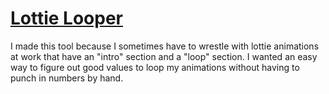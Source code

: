 # [Lottie Looper](https://chrisanselmo.com/tools/#/lottie-looper)

I made this tool because I sometimes have to wrestle with lottie animations at work that have an "intro" section and a "loop" section. I wanted an easy way to figure out good values to loop my animations without having to punch in numbers by hand.
